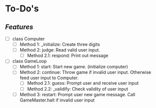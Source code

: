 # To-Do's

## _Features_

- [ ] class Computer
  - [ ] Method 1: \_initialize: Create three digits
  - [ ] Method 2: judge: Read valid user input.
    - [ ] Method 2.1: respond: Print out message
- [ ] class GameLoop
  - [ ] Method 1: start: Start new game. (initialize computer)
  - [ ] Method 2: continue: Throw game if invalid user input. Otherwise feed user input to Computer.
    - [ ] Method 2.1: guess: Prompt user and receive user input
    - [ ] Method 2.2: \_validify: Check validity of user input
  - [ ] Method 3: restart: Prompt user new game message. Call GameMaster.halt if invalid user input
